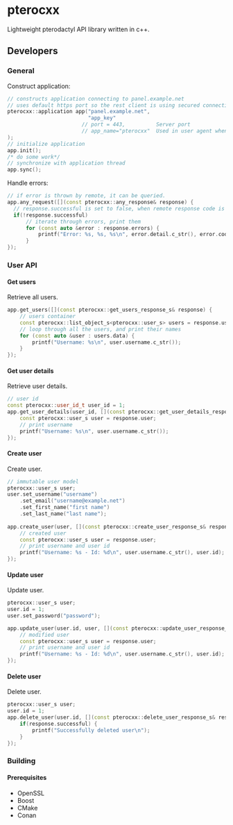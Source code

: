 # pterocxx
Lightweight pterodactyl API library written in c++.

## Developers
### General
Construct application:
```cxx
// constructs application connecting to panel.example.net
// uses default https port so the rest client is using secured connection
pterocxx::application app("panel.example.net",
                          "app_key"
                        // port = 443,          Server port
                        // app_name="pterocxx"  Used in user agent when sending requests
);                  
// initialize application
app.init();
/* do some work*/
// synchronize with application thread
app.sync();
```
Handle errors:
```cxx
// if error is thrown by remote, it can be queried.
app.any_request([](const pterocxx::any_response& response) {
  // response.successful is set to false, when remote response code is not appropriate.
  if(!response.successful)
      // iterate through errors, print them
      for (const auto &error : response.errors) {
          printf("Error: %s, %s, %s\n", error.detail.c_str(), error.code.c_str(), error.status.c_str());
      }
});
```
### User API
#### Get users
Retrieve all users.
```cxx
app.get_users([](const pterocxx::get_users_response_s& response) {
    // users container
    const pterocxx::list_object_s<pterocxx::user_s> users = response.users;
    // loop through all the users, and print their names
    for (const auto &user : users.data) {
        printf("Username: %s\n", user.username.c_str());
    }
});
```

#### Get user details
Retrieve user details.
```cxx
// user id
const pterocxx::user_id_t user_id = 1;
app.get_user_details(user_id, [](const pterocxx::get_user_details_response_s& response) {
    const pterocxx::user_s user = response.user;
    // print username
    printf("Username: %s\n", user.username.c_str());
});
```

#### Create user
Create user.
```cxx
// immutable user model
pterocxx::user_s user;
user.set_username("username")
    .set_email("username@example.net")
    .set_first_name("first name")
    .set_last_name("last name");
    
app.create_user(user, [](const pterocxx::create_user_response_s& response) {
    // created user
    const pterocxx::user_s user = response.user;
    // print username and user id
    printf("Username: %s - Id: %d\n", user.username.c_str(), user.id);
});
```
#### Update user
Update user.
```cxx 
pterocxx::user_s user;
user.id = 1;
user.set_password("password");

app.update_user(user.id, user, [](const pterocxx::update_user_response_s& response) {
    // modified user
    const pterocxx::user_s user = response.user;
    // print username and user id
    printf("Username: %s - Id: %d\n", user.username.c_str(), user.id);
});
```
#### Delete user
Delete user.
```cxx 
pterocxx::user_s user;
user.id = 1;
app.delete_user(user.id, [](const pterocxx::delete_user_response_s& response) {
    if(response.successful) {
        printf("Successfully deleted user\n");
    }
});
```
### Building
#### Prerequisites
- OpenSSL
- Boost
- CMake
- Conan
